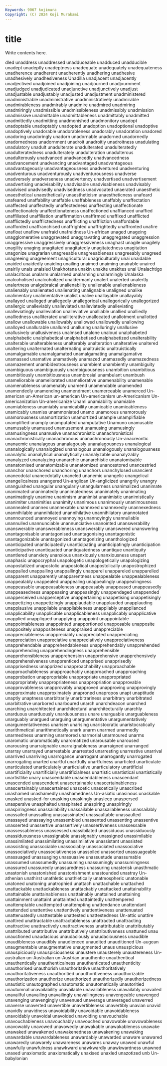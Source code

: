 ```yaml
---
Keywords: 9067 kojimura
Copyright: (C) 2024 Koji Murakami
---
```


# title

Write contents here.



dled unaddress unaddressed
unadduceable unadduced unadducible unadept unadeptly unadeptness unadequate unadequately unadequateness unadherence
unadherent unadherently unadhering unadhesive unadhesively unadhesiveness Unadilla unadjacent unadjacently unadjectived
unadjoined unadjoining unadjourned unadjournment unadjudged unadjudicated unadjunctive unadjunctively unadjust unadjustable
unadjustably unadjusted unadjustment unadministered unadministrable unadministrative unadministratively unadmirable unadmirableness unadmirably
unadmire unadmired unadmiring unadmiringly unadmissible unadmissibleness unadmissibly unadmission unadmissive unadmittable
unadmittableness unadmittably unadmitted unadmittedly unadmitting unadmonished unadmonitory unadopt unadoptable unadoptably
unadopted unadoption unadoptional unadoptive unadoptively unadorable unadorableness unadorably unadoration unadored
unadoring unadoringly unadorn unadornable unadorned unadornedly unadornedness unadornment unadroit unadroitly
unadroitness unadulating unadulatory unadult unadulterate unadulterated unadulteratedly unadulteratedness unadulterately unadulteration
unadulterous unadulterously unadvanced unadvancedly unadvancedness unadvancement unadvancing unadvantaged unadvantageous unadvantageously
unadvantageousness unadventured unadventuring unadventurous unadventurously unadventurousness unadverse unadversely unadverseness unadvertency
unadvertised unadvertisement unadvertising unadvisability unadvisable unadvisableness unadvisably unadvised unadvisedly unadvisedness
unadvocated unaerated unaesthetic unaesthetical unaesthetically unaestheticism unaestheticness unafeard unafeared unaffability
unaffable unaffableness unaffably unaffectation unaffected unaffectedly unaffectedness unaffecting unaffectionate unaffectionately
unaffectionateness unaffectioned unaffianced unaffied unaffiliated unaffiliation unaffirmation unaffirmed unaffixed unafflicted
unafflictedly unafflictedness unafflicting unaffliction unaffordable unafforded unaffranchised unaffrighted unaffrightedly unaffronted
unafire unafloat unaflow unafraid unafraidness Un-african unaged unageing unagglomerative unaggravated
unaggravating unaggregated unaggression unaggressive unaggressively unaggressiveness unaghast unagile unagilely unagility
unaging unagitated unagitatedly unagitatedness unagitation unagonize unagrarian unagreeable unagreeableness unagreeably
unagreed unagreeing unagreement unagricultural unagriculturally unai unaidable unaided unaidedly unaiding
unailing unaimed unaiming unairable unaired unairily unais unaisled Unakhotana unakin
unakite unakites unal Unalachtigo unalacritous unalarm unalarmed unalarming unalarmingly Unalaska
unalcoholised unalcoholized unaldermanly unalert unalerted unalertly unalertness unalgebraical unalienability unalienable
unalienableness unalienably unalienated unalienating unalignable unaligned unalike unalimentary unalimentative unalist
unalive unallayable unallayably unallayed unalleged unallegedly unallegorical unallegorically unallegorized unallergic
unalleviably unalleviated unalleviatedly unalleviating unalleviatingly unalleviation unalleviative unalliable unallied unalliedly
unalliedness unalliterated unalliterative unallocated unallotment unallotted unallow unallowable unallowably unallowed
unallowedly unallowing unalloyed unallurable unallured unalluring unalluringly unallusive unallusively unallusiveness
unalmsed unalone unaloud unalphabeted unalphabetic unalphabetical unalphabetised unalphabetized unalterability unalterable
unalterableness unalterably unalteration unalterative unaltered unaltering unalternated unalternating unaltruistic unaltruistically
unamalgamable unamalgamated unamalgamating unamalgamative unamassed unamative unamatively unamazed unamazedly unamazedness
unamazement unambidextrousness unambient unambiently unambiguity unambiguous unambiguously unambiguousness unambition unambitious
unambitiously unambitiousness unambrosial unambulant unambush unameliorable unameliorated unameliorative unamenability unamenable
unamenableness unamenably unamend unamendable unamended unamendedly unamending unamendment unamerceable unamerced
Un-american un-American un-american Un-americanism un-Americanism Un-americanization Un-americanize Unami unamiability unamiable
unamiableness unamiably unamicability unamicable unamicableness unamicably unamiss unammoniated unamo unamorous
unamorously unamorousness unamortization unamortized unample unamplifiable unamplified unamply unamputated unamputative
Unamuno unamusable unamusably unamused unamusement unamusing unamusingly unamusingness unamusive unanachronistic
unanachronistical unanachronistically unanachronous unanachronously Un-anacreontic unanaemic unanalagous unanalagously unanalagousness unanalogical
unanalogically unanalogized unanalogous unanalogously unanalogousness unanalytic unanalytical unanalytically unanalyzable unanalyzably
unanalyzed unanalyzing unanarchic unanarchistic unanatomisable unanatomised unanatomizable unanatomized unancestored unancestried
unanchor unanchored unanchoring unanchors unanchylosed unancient unanecdotal unanecdotally unaneled unanemic
unangelic unangelical unangelicalness unangered Un-anglican Un-anglicized unangrily unangry unanguished unangular
unangularly unangularness unanimalized unanimate unanimated unanimatedly unanimatedness unanimately unanimating unanimatingly
unanime unanimism unanimist unanimistic unanimistically unanimiter unanimities unanimity unanimous unanimously
unanimousness unannealed unannex unannexable unannexed unannexedly unannexedness unannihilable unannihilated unannihilative
unannihilatory unannotated unannounced unannoyed unannoying unannoyingly unannullable unannulled unannunciable unannunciative
unanointed unanswerability unanswerable unanswerableness unanswerably unanswered unanswering unantagonisable unantagonised unantagonising
unantagonistic unantagonizable unantagonized unantagonizing unanthologized unanticipated unanticipatedly unanticipating unanticipatingly unanticipation
unanticipative unantiquated unantiquatedness unantique unantiquity unantlered unanxiety unanxious unanxiously unanxiousness
unapart unaphasic unapocryphal unapologetic unapologetically unapologizing unapostatized unapostolic unapostolical unapostolically
unapostrophized unappalled unappalling unappallingly unapparel unappareled unapparelled unapparent unapparently unapparentness
unappealable unappealableness unappealably unappealed unappealing unappealingly unappealingness unappeasable unappeasableness unappeasably
unappeased unappeasedly unappeasedness unappeasing unappeasingly unappendaged unappended unapperceived unapperceptive unappertaining
unappetising unappetisingly unappetizing unappetizingly unapplaudable unapplauded unapplauding unapplausive unappliable unappliableness
unappliably unapplianced unapplicability unapplicable unapplicableness unapplicably unapplicative unapplied unappliqued unapplying
unappoint unappointable unappointableness unappointed unapportioned unapposable unapposite unappositely unappositeness unappraised
unappreciable unappreciableness unappreciably unappreciated unappreciating unappreciation unappreciative unappreciatively unappreciativeness unapprehendable
unapprehendableness unapprehendably unapprehended unapprehending unapprehendingness unapprehensible unapprehensibleness unapprehension unapprehensive unapprehensively
unapprehensiveness unapprenticed unapprised unapprisedly unapprisedness unapprized unapproachability unapproachable unapproachableness unapproachably
unapproached unapproaching unapprobation unappropriable unappropriate unappropriated unappropriately unappropriateness unappropriation unapprovable
unapprovableness unapprovably unapproved unapproving unapprovingly unapproximate unapproximately unaproned unapropos unapt
unaptitude unaptly unaptness unarbitrarily unarbitrariness unarbitrary unarbitrated unarbitrative unarbored unarboured
unarch unarchdeacon unarched unarching unarchitected unarchitectural unarchitecturally unarchly unarduous unarduously
unarduousness unare unarguable unarguableness unarguably unargued unarguing unargumentative unargumentatively unargumentativeness
unarisen unarising unaristocratic unaristocratically unarithmetical unarithmetically unark unarm unarmed unarmedly
unarmedness unarming unarmored unarmorial unarmoured unarms unaromatic unaromatically unaromatized unarousable
unaroused unarousing unarraignable unarraignableness unarraigned unarranged unarray unarrayed unarrestable unarrested
unarresting unarrestive unarrival unarrived unarriving unarrogance unarrogant unarrogantly unarrogated unarrogating
unarted unartful unartfully unartfulness unarticled unarticulate unarticulated unarticulately unarticulative unarticulatory
unartificial unartificiality unartificially unartificialness unartistic unartistical unartistically unartistlike unary unascendable
unascendableness unascendant unascended unascendent unascertainable unascertainableness unascertainably unascertained unascetic unascetically
unascribed unashamed unashamedly unashamedness Un-asiatic unasinous unaskable unasked unasked-for unasking
unaskingly unasleep unaspersed unaspersive unasphalted unaspirated unaspiring unaspiringly unaspiringness unassailability
unassailable unassailableness unassailably unassailed unassailing unassassinated unassaultable unassaulted unassayed unassaying
unassembled unassented unassenting unassentive unasserted unassertive unassertively unassertiveness unassessable unassessableness
unassessed unassibilated unassiduous unassiduously unassiduousness unassignable unassignably unassigned unassimilable unassimilated
unassimilating unassimilative unassistant unassisted unassisting unassociable unassociably unassociated unassociative unassociatively
unassociativeness unassoiled unassorted unassuageable unassuaged unassuaging unassuasive unassuetude unassumable unassumed
unassumedly unassuming unassumingly unassumingness unassured unassuredly unassuredness unassuring unasterisk unasthmatic
unastonish unastonished unastonishment unastounded unastray Un-athenian unathirst unathletic unathletically unatmospheric
unatonable unatoned unatoning unatrophied unattach unattachable unattached unattackable unattackableness unattackably
unattacked unattainability unattainable unattainableness unattainably unattained unattaining unattainment unattaint unattainted
unattaintedly unattempered unattemptable unattempted unattempting unattendance unattendant unattended unattentive unattentively
unattentiveness unattenuated unattenuatedly unattestable unattested unattestedness Un-attic unattire unattired unattractable
unattractableness unattracted unattracting unattractive unattractively unattractiveness unattributable unattributably unattributed unattributive
unattributively unattributiveness unattuned unau unauctioned unaudacious unaudaciously unaudaciousness unaudible unaudibleness
unaudibly unaudienced unaudited unauditioned Un-augean unaugmentable unaugmentative unaugmented unaus unauspicious
unauspiciously unauspiciousness unaustere unausterely unaustereness Un-australian un-Australian un-Austrian unauthentic unauthentical
unauthentically unauthenticalness unauthenticated unauthenticity unauthorised unauthorish unauthoritative unauthoritatively unauthoritativeness unauthoritied
unauthoritiveness unauthorizable unauthorization unauthorize unauthorized unauthorizedly unauthorizedness unautistic unautographed unautomatic
unautomatically unautoritied unautumnal unavailability unavailable unavailableness unavailably unavailed unavailful unavailing
unavailingly unavailingness unavengeable unavenged unavenging unavengingly unavenued unaverage unaveraged unaverred
unaverse unaverted unavertible unavertibleness unavertibly unavian unavid unavidly unavidness unavoidability
unavoidable unavoidableness unavoidably unavoidal unavoided unavoiding unavouchable unavouchableness unavouchably unavouched
unavowable unavowableness unavowably unavowed unavowedly unawakable unawakableness unawake unawaked unawakened
unawakenedness unawakening unawaking unawardable unawardableness unawardably unawarded unaware unawared unawaredly
unawarely unawareness unawares unaway unawed unawful unawfully unawfulness unawkward unawkwardly
unawkwardness unawned unaxed unaxiomatic unaxiomatically unaxised unaxled unazotized unb Un-babylonian
